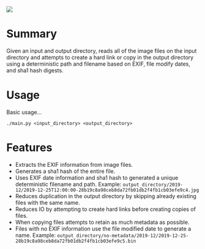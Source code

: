 ![](https://github.com/danieldsj/deterministic_photo_renamer/workflows/Test/badge.svg)

# Summary
Given an input and output directory, reads all of the image files on the input directory and attempts to create a hard link or copy in the output directory using a deterministic path and filename based on EXIF, file modify dates, and sha1 hash digests.

# Usage
Basic usage...
```
./main.py <input_directory> <output_directory>
```

# Features
* Extracts the EXIF information from image files.
* Generates a sha1 hash of the entire file.
* Uses EXIF date information and sha1 hash to generated a unique deterministic filename and path. Example: `output_directory/2019-12/2019-12-25T12:00:00-28b19c8a98ceb8da72fb01db2f4fb1cb03efe9c4.jpg`
* Reduces duplication in the output directory by skipping already existing files with the same name.
* Reduces IO by attempting to create hard links before creating copies of files.
* When copying files attempts to retain as much metadata as possible.
* Files with no EXIF information use the file modified date to generate a name.  Example: `output_directory/no-metadata/2019-12/2019-12-25-28b19c8a98ceb8da72fb01db2f4fb1cb03efe9c5.bin`